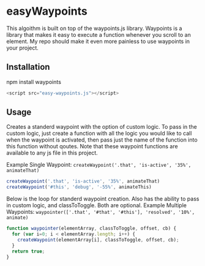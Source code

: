 # easyWaypoints
This algoithm is built on top of the waypoints.js library. Waypoints is a library that makes it easy to execute a function whenever you scroll to an element. My repo should make it even more painless to use waypoints in your project.

## Installation
npm install waypoints
```js
<script src="easy-waypoints.js"></script>
```

## Usage
Creates a standerd waypoint with the option of custom logic. To pass in the custom logic, just create a function with all the logic you would like to call when the waypoint is activated, then pass just the name of the function into this function without qoutes. Note that these waypoint functions are available to any js file in this project.

Example Single Waypoint: `createWaypoint('.that', 'is-active', '35%', animateThat)`
```js
createWaypoint('.that', 'is-active', '35%', animateThat)
createWaypoint('#this', 'debug', '-55%', animateThis)
```


Below is the loop for standerd waypoint creation. Also has the ability to pass in custom logic, and classToToggle. Both are optional.
Example Multiple Waypoints: `waypointer(['.that', '#that', '#this'], 'resolved', '10%', animate)`
```js
function waypointer(elementArray, classToToggle, offset, cb) {
  for (var i=0; i < elementArray.length; i++) {
    createWaypoint(elementArray[i], classToToggle, offset, cb);
  }
  return true;
}
```
